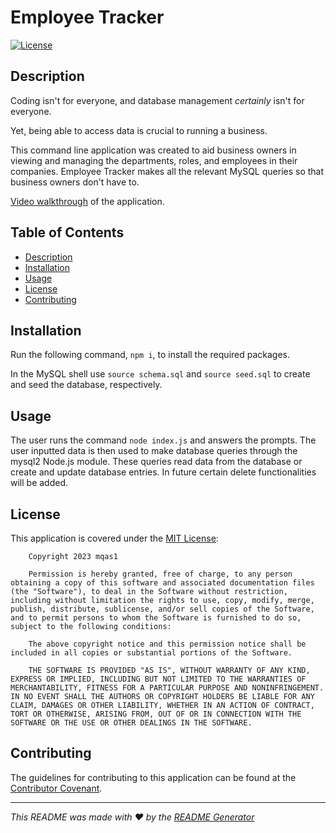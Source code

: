 # Employee Tracker

[![License](https://img.shields.io/badge/License-MIT-yellow.svg)](https://opensource.org/licenses/MIT)

## Description

Coding isn't for everyone, and database management *certainly* isn't for everyone.

Yet, being able to access data is crucial to running a business. 

This command line application was created to aid business owners in viewing and managing the departments, roles, and employees in their companies. Employee Tracker makes all the relevant MySQL queries so that business owners don't have to. 

[Video walkthrough](https://drive.google.com/file/d/1JAKyAjJQDvaOvuTPlVIbgNnvcGp-uLKQ/view) of the application.
  
## Table of Contents
  
- [Description](#description)
- [Installation](#installation)
- [Usage](#usage)
- [License](#license)
- [Contributing](#contributing)
  
## Installation
  
Run the following command, ```npm i```, to install the required packages.

In the MySQL shell use ```source schema.sql``` and ```source seed.sql``` to create and seed the database, respectively.
  
## Usage
  
The user runs the command ```node index.js``` and answers the prompts. The user inputted data is then used to make database queries through the mysql2 Node.js module. These queries read data from the database or create and update database entries. In future certain delete functionalities will be added.
  
## License
This application is covered under the [MIT License](https://opensource.org/licenses/MIT):
        
        Copyright 2023 mqas1

        Permission is hereby granted, free of charge, to any person obtaining a copy of this software and associated documentation files (the "Software"), to deal in the Software without restriction, including without limitation the rights to use, copy, modify, merge, publish, distribute, sublicense, and/or sell copies of the Software, and to permit persons to whom the Software is furnished to do so, subject to the following conditions:
        
        The above copyright notice and this permission notice shall be included in all copies or substantial portions of the Software.
        
        THE SOFTWARE IS PROVIDED "AS IS", WITHOUT WARRANTY OF ANY KIND, EXPRESS OR IMPLIED, INCLUDING BUT NOT LIMITED TO THE WARRANTIES OF MERCHANTABILITY, FITNESS FOR A PARTICULAR PURPOSE AND NONINFRINGEMENT. IN NO EVENT SHALL THE AUTHORS OR COPYRIGHT HOLDERS BE LIABLE FOR ANY CLAIM, DAMAGES OR OTHER LIABILITY, WHETHER IN AN ACTION OF CONTRACT, TORT OR OTHERWISE, ARISING FROM, OUT OF OR IN CONNECTION WITH THE SOFTWARE OR THE USE OR OTHER DEALINGS IN THE SOFTWARE.
         
## Contributing
  
The guidelines for contributing to this application can be found at the [Contributor Covenant](https://www.contributor-covenant.org/).

---
  
*This README was made with ❤️ by the [README Generator](https://github.com/mqas1/readme-generator)*